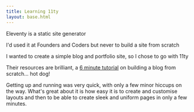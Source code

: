 ```yaml
---
title: Learning 11ty
layout: base.html
---
```


Eleventy is a static site generator

I'd used it at Founders and Coders but never to build a site from scratch

I wanted to create a simple blog and portfolio site, so I chose to go with 11ty

Their resources are brilliant, a [6 minute tutorial](https://www.youtube.com/watch?v=kzf9A9tkkl4) on building a blog from scratch... hot dog!

Getting up and running was very quick, with only a few minor hiccups on the way. What's great about it is how easy it is to create and customise layouts and then to be able to create sleek and uniform pages in only a few minutes.
